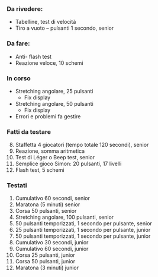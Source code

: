 
### Da rivedere:
- Tabelline, test di velocità
- Tiro a vuoto – pulsanti 1 secondo, senior

### Da fare:
- Anti- flash test
- Reazione veloce, 10 schemi

### In corso
- Stretching angolare, 25 pulsanti
  - Fix display
- Stretching angolare, 50 pulsanti
  - Fix display
- Errori e problemi fa gestire

### Fatti da testare
8. Staffetta 4 giocatori (tempo totale 120 secondi), senior
9. Reazione, somma aritmetica
6. Test di Léger o Beep test, senior
20. Semplice gioco Simon: 20 pulsanti, 17 livelli
21. Flash test, 5 schemi


### Testati
1. Cumulativo 60 secondi, senior
2. Maratona (5 minuti) senior
3. Corsa 50 pulsanti, senior
4. Stretching angolare, 100 pulsanti, senior
7. 50 pulsanti temporizzati, 1 secondo per pulsante, senior
13. 25 pulsanti temporizzati, 1 secondo per pulsante, junior
14. 50 pulsanti temporizzati, 1 secondo per pulsante, junior
15. Cumulativo 30 secondi, junior
16. Cumulativo 60 secondi, junior
17. Corsa 25 pulsanti, junior
18. Corsa 50 pulsanti, junior
19. Maratona (3 minuti) junior
